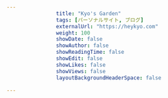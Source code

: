 ---
                title: "Kyo's Garden"
                tags: [パーソナルサイト, ブログ]
                externalUrl: "https://heykyo.com"
                weight: 100
                showDate: false
                showAuthor: false
                showReadingTime: false
                showEdit: false
                showLikes: false
                showViews: false
                layoutBackgroundHeaderSpace: false
                ---

